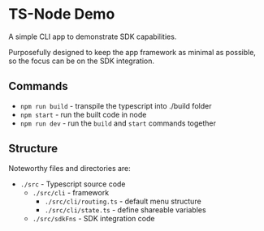 # TS-Node Demo

A simple CLI app to demonstrate SDK capabilities.

Purposefully designed to keep the app framework as minimal as possible,
so the focus can be on the SDK integration.


## Commands
- `npm run build` - transpile the typescript into ./build folder
- `npm start` - run the built code in node
- `npm run dev` - run the `build` and `start` commands together

## Structure
Noteworthy files and directories are:

- `./src` - Typescript source code
  - `./src/cli` - framework
    - `./src/cli/routing.ts` - default menu structure
    - `./src/cli/state.ts` - define shareable variables
  - `./src/sdkFns` - SDK integration code
